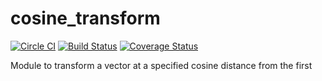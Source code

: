 # cosine_transform

[![Circle CI](https://circleci.com/gh/calvingiles/cosine_transform.svg?style=shield&circle-token=:circle-token=d5e42df9b83c0ceb1b6016a52b478c04abd984c9)](https://circleci.com/gh/calvingiles/cosine_transform)
[![Build Status](https://travis-ci.org/calvingiles/cosine_transform.svg?branch=master)](https://travis-ci.org/calvingiles/cosine_transform)
[![Coverage Status](https://coveralls.io/repos/calvingiles/cosine_transform/badge.svg?branch=master&service=github)](https://coveralls.io/github/calvingiles/cosine_transform?branch=master)

Module to transform a vector at a specified cosine distance from the first
